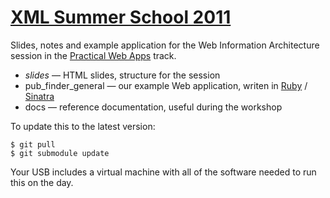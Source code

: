 # [XML Summer School 2011](http://xmlsummerschool.com/)

Slides, notes and example application for the Web Information Architecture session in the [Practical Web Apps](http://xmlsummerschool.com/curriculum-2011/webapps-2011/) track.

* _slides_ — HTML slides, structure for the session
* pub_finder_general — our example Web application, writen in [Ruby](http://www.ruby-lang.org/en/) / [Sinatra](http://www.sinatrarb.com/)
* docs — reference documentation, useful during the workshop

To update this to the latest version:

    $ git pull
    $ git submodule update

Your USB includes a virtual machine with all of the software needed to run this on the day.
